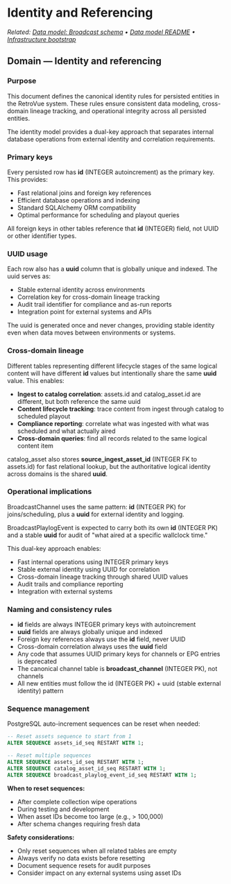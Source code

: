 # Identity and Referencing

_Related: [Data model: Broadcast schema](broadcast-schema.md) • [Data model README](README.md) • [Infrastructure bootstrap](../infra/bootstrap.md)_

## Domain — Identity and referencing

### Purpose

This document defines the canonical identity rules for persisted entities in the RetroVue system. These rules ensure consistent data modeling, cross-domain lineage tracking, and operational integrity across all persisted entities.

The identity model provides a dual-key approach that separates internal database operations from external identity and correlation requirements.

### Primary keys

Every persisted row has **id** (INTEGER autoincrement) as the primary key. This provides:

- Fast relational joins and foreign key references
- Efficient database operations and indexing
- Standard SQLAlchemy ORM compatibility
- Optimal performance for scheduling and playout queries

All foreign keys in other tables reference that **id** (INTEGER) field, not UUID or other identifier types.

### UUID usage

Each row also has a **uuid** column that is globally unique and indexed. The uuid serves as:

- Stable external identity across environments
- Correlation key for cross-domain lineage tracking
- Audit trail identifier for compliance and as-run reports
- Integration point for external systems and APIs

The uuid is generated once and never changes, providing stable identity even when data moves between environments or systems.

### Cross-domain lineage

Different tables representing different lifecycle stages of the same logical content will have different **id** values but intentionally share the same **uuid** value. This enables:

- **Ingest to catalog correlation**: assets.id and catalog_asset.id are different, but both reference the same uuid
- **Content lifecycle tracking**: trace content from ingest through catalog to scheduled playout
- **Compliance reporting**: correlate what was ingested with what was scheduled and what actually aired
- **Cross-domain queries**: find all records related to the same logical content item

catalog_asset also stores **source_ingest_asset_id** (INTEGER FK to assets.id) for fast relational lookup, but the authoritative logical identity across domains is the shared **uuid**.

### Operational implications

BroadcastChannel uses the same pattern: **id** (INTEGER PK) for joins/scheduling, plus a **uuid** for external identity and logging.

BroadcastPlaylogEvent is expected to carry both its own **id** (INTEGER PK) and a stable **uuid** for audit of "what aired at a specific wallclock time."

This dual-key approach enables:

- Fast internal operations using INTEGER primary keys
- Stable external identity using UUID for correlation
- Cross-domain lineage tracking through shared UUID values
- Audit trails and compliance reporting
- Integration with external systems

### Naming and consistency rules

- **id** fields are always INTEGER primary keys with autoincrement
- **uuid** fields are always globally unique and indexed
- Foreign key references always use the **id** field, never UUID
- Cross-domain correlation always uses the **uuid** field
- Any code that assumes UUID primary keys for channels or EPG entries is deprecated
- The canonical channel table is **broadcast_channel** (INTEGER PK), not channels
- All new entities must follow the id (INTEGER PK) + uuid (stable external identity) pattern

### Sequence management

PostgreSQL auto-increment sequences can be reset when needed:

```sql
-- Reset assets sequence to start from 1
ALTER SEQUENCE assets_id_seq RESTART WITH 1;

-- Reset multiple sequences
ALTER SEQUENCE assets_id_seq RESTART WITH 1;
ALTER SEQUENCE catalog_asset_id_seq RESTART WITH 1;
ALTER SEQUENCE broadcast_playlog_event_id_seq RESTART WITH 1;
```

**When to reset sequences:**

- After complete collection wipe operations
- During testing and development
- When asset IDs become too large (e.g., > 100,000)
- After schema changes requiring fresh data

**Safety considerations:**

- Only reset sequences when all related tables are empty
- Always verify no data exists before resetting
- Document sequence resets for audit purposes
- Consider impact on any external systems using asset IDs
